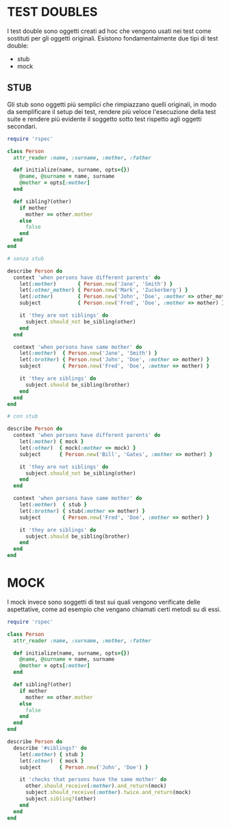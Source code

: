 # TEST DOUBLES

I test double sono oggetti creati ad hoc che vengono usati nei test come sostituti per gli oggetti originali. Esistono fondamentalmente due tipi di test double:

* stub
* mock



## STUB

Gli stub sono oggetti più semplici che rimpiazzano quelli originali, in modo da semplificare il setup dei test, rendere più veloce l'esecuzione della test suite e rendere più evidente il soggetto sotto test rispetto agli oggetti secondari.

```ruby
require 'rspec'

class Person
  attr_reader :name, :surname, :mother, :father

  def initialize(name, surname, opts={})
    @name, @surname = name, surname
    @mother = opts[:mother]
  end

  def sibling?(other)
    if mother
      mother == other.mother
    else
      false
    end
  end
end

# senza stub

describe Person do
  context 'when persons have different parents' do
    let(:mother)       { Person.new('Jane', 'Smith') }
    let(:other_mother) { Person.new('Mark', 'Zuckerberg') }
    let(:other)        { Person.new('John', 'Doe', :mother => other_mother) }
    subject            { Person.new('Fred', 'Doe', :mother => mother) }

    it 'they are not siblings' do
      subject.should_not be_sibling(other)
    end
  end

  context 'when persons have same mother' do
    let(:mother)  { Person.new('Jane', 'Smith') }
    let(:brother) { Person.new('John', 'Doe', :mother => mother) }
    subject       { Person.new('Fred', 'Doe', :mother => mother) }

    it 'they are siblings' do
      subject.should be_sibling(brother)
    end
  end
end

# con stub

describe Person do
  context 'when persons have different parents' do
    let(:mother) { mock }
    let(:other)  { mock(:mother => mock) }
    subject      { Person.new('Bill', 'Gates', :mother => mother) }

    it 'they are not siblings' do
      subject.should_not be_sibling(other)
    end
  end

  context 'when persons have same mother' do
    let(:mother)  { stub }
    let(:brother) { stub(:mother => mother) }
    subject       { Person.new('Fred', 'Doe', :mother => mother) }

    it 'they are siblings' do
      subject.should be_sibling(brother)
    end
  end
end

```



# MOCK

I mock invece sono soggetti di test sui quali vengono verificate delle aspettative, come ad esempio che vengano chiamati certi metodi su di essi.

```ruby
require 'rspec'

class Person
  attr_reader :name, :surname, :mother, :father

  def initialize(name, surname, opts={})
    @name, @surname = name, surname
    @mother = opts[:mother]
  end

  def sibling?(other)
    if mother
      mother == other.mother
    else
      false
    end
  end
end

describe Person do
  describe '#siblings?' do
    let(:mother) { stub }
    let(:other)  { mock }
    subject      { Person.new('John', 'Doe') }

    it 'checks that persons have the same mother' do
      other.should_receive(:mother).and_return(mock)
      subject.should_receive(:mother).twice.and_return(mock)
      subject.sibling?(other)
    end
  end
end

```




